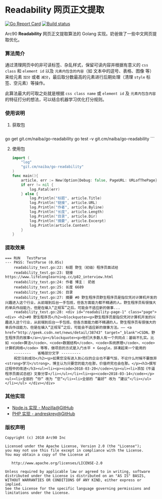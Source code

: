 # Readability 网页正文提取

[![Go Report Card](https://goreportcard.com/badge/git.cm/naiba/go-readability)](https://goreportcard.com/report/git.cm/naiba/go-readability)  [![Build status](https://ci.appveyor.com/api/projects/status/28d8a25yts51nor5?svg=true)](https://ci.appveyor.com/project/naiba/go-readability)

Arc90 **Readability** 网页正文提取算法的 Golang 实现。奶爸做了一些中文网页提取优化。

### 算法简介

通过清理网页中的非可读标签、杂乱样式，保留可读内容并根据有意义的 `css class` 和 `element id` 以及 `元素内包含的内容`（如 文本中的逗号、表格、图像 等）来给元素 `加分` 或者 `减分`，最后取分数最高的元素进行后期处理（清理 `style` 标签、空元素）等操作。

此算法最大的可取之处就是根据 `css class name` 或 `element id` 及 `元素内包含内容` 的特征打分的想法，可以结合机器学习优化打分规则。

### 使用说明

1. 获取包
    ```shell
go get git.cm/naiba/go-readability
go test -v git.cm/naiba/go-readability
    ```

2. 使用包

    ```go
    import (
    	"log"
    	"git.cm/naiba/go-readability"
    )
    func main(){
        article, err := New(Option{Debug: false, PageURL: URLofThePage}).Parse(string(htmlStr))
        if err != nil {
            log.Fatal(err)
        } else {
            log.Println("标题", article.Title)
            log.Println("链接", article.URL)
            log.Println("作者", article.Byline)
            log.Println("长度", article.Length)
            log.Println("目录", article.Dir)
            log.Println("摘要", article.Excerpt)
            log.Println(article.Content)
        }
    }
    ```

### 提取效果

```shell
=== RUN   TestParse
--- PASS: TestParse (0.05s)
	readability_test.go:22: 标题 野生（初级）程序员面试经
	readability_test.go:23: 链接 https://www.lifelonglearning.cc/p82_interview.html
	readability_test.go:24: 作者 博主： 奶爸
	readability_test.go:25: 长度 6689
	readability_test.go:26: 目录
	readability_test.go:27: 摘要 #0 野生程序员野生程序员是指仅凭对计算机开发的兴趣进入这个行业，从前端到后台一手包揽，但各方面能力都不精通的人。野生程序员有很强大的单兵作战能力，但是在编入“正规军”之后，可能会不适应新的做事...
	readability_test.go:28: <div id="readability-page-1" class="page"><div> <h2>#0 野生程序员</h2><blockquote><p>野生程序员是指仅凭对计算机开发的兴趣进入这个行业，从前端到后台一手包揽，但各方面能力都不精通的人。野生程序员有很强大的单兵作战能力，但是在编入“正规军”之后，可能会不适应新的做事方法。—— <a href="http://geek.csdn.net/news/detail/38743" target="_blank">CSDN，野生程序员的故事</a></p></blockquote><p>他们大多数人有一个共同点：基础不扎实。比如 <code>算法</code>、<code>数据结构</code>、<code>系统原理</code>、<code>计算机网络</code> 等等，做项目的方式是入门水平 + Google，拼凑起来一个能用的
    --------   省略部分文字 ---------
    祝您马到成功</h2><p>如果您没有进入到心仪的企业也不要气馁，不论什么时候不要放弃<strong>学习</strong>，博主认为只要您的能力在那，价值终究也会在那。</p><h3>撰写过程中的改进</h3><ul><li><p><code>2018-03-20</code></p><ul><li>添加《牛逼程序员面试总结》文章分享</li></ul></li><li><p><code>2018-03-14</code></p><ul><li>全部的 ”你“ 改为 ”您“</li><li>全部的 ”最好“ 改为 ”建议“</li></ul></li></ul> </div></div>
```

### 其他实现

- [Node.js 实现 - Mozilla@GitHub](https://github.com/mozilla/readability)
- [PHP 实现 - andreskrey@GitHub](https://github.com/andreskrey/readability.php)

### 版权声明

```
Copyright (c) 2010 Arc90 Inc

Licensed under the Apache License, Version 2.0 (the "License");
you may not use this file except in compliance with the License.
You may obtain a copy of the License at

   http://www.apache.org/licenses/LICENSE-2.0

Unless required by applicable law or agreed to in writing, software
distributed under the License is distributed on an "AS IS" BASIS,
WITHOUT WARRANTIES OR CONDITIONS OF ANY KIND, either express or implied.
See the License for the specific language governing permissions and
limitations under the License.
```